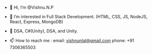 - 👋 Hi, I’m @Vishnu.N.P
- 👀 I’m interested in Full Stack Development. (HTML, CSS, JS, NodeJS, React, Express, MongoDB)
- 🌱 DSA, C#(Unity), DSA, and Unity. 

- 📫 How to reach me : email: vishnunlal@gmail.com
                        phone: +91 7306365503

<!---
VishnuNanilal/VishnuNanilal is a ✨ special ✨ repository because its `README.md` (this file) appears on your GitHub profile.
You can click the Preview link to take a look at your changes.
--->
